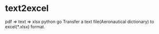 # text2excel
pdf => text => xlsx 
  python    go
Transfer a text file(Aeronautical dictionary)  to excel(*.xlsx) format.
